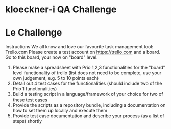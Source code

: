 kloeckner-i QA Challenge
========================
# Le Challenge
Instructions
We all know and love our favourite task management tool: Trello.com
Please create a test account on https://trello.com and a board. Go to this board, your now on "board" level. 

1. Please make a spreadsheet with Prio 1,2,3 functionalities for the "board" level functionality of trello (list does not need to be complete, use your own judgement, e.g. 5 to 10 points each)
2. Detail out 4 test cases for the functionalities (should include two of the Prio 1 functionalities)
3. Build a testing script in a language/framework of your choice for two of these test cases
4. Provide the scripts as a repository bundle, including a documentation on how to set them up locally and execute them
5. Provide test case documentation and describe your process (as a list of steps) shortly
